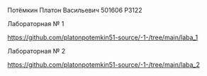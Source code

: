 Потёмкин Платон Васильевич
501606
P3122

Лабораторная № 1

https://github.com/platonpotemkin51-source/-1-/tree/main/laba_1

Лабораторная № 2

https://github.com/platonpotemkin51-source/-1-/tree/main/laba_2
